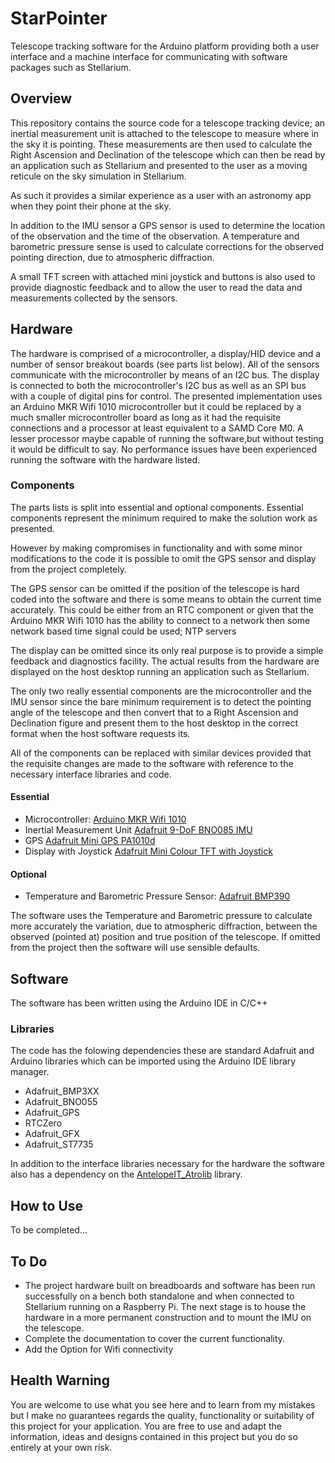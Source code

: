# StarPointer
Telescope tracking software for the Arduino platform providing both a user interface and a machine interface for communicating with software packages such as Stellarium.
## Overview

This repository contains the source code for a telescope tracking device; an inertial measurement unit is attached to the telescope to measure where in the sky it is pointing. These measurements are then used to calculate the Right Ascension and Declination of the telescope which can then be read by an application such as Stellarium and presented to the user as a moving reticule on the sky simulation in Stellarium.

As such it provides a similar experience as a user with an astronomy app when they point their phone at the sky.

In addition to the IMU sensor a GPS sensor is used to determine the location of the observation and the time of the observation. A temperature and barometric pressure sense is used to calculate corrections for the observed pointing direction, due to atmospheric diffraction.

A small TFT screen with attached mini joystick and buttons is also used to provide diagnostic feedback and to allow the user to read the data and measurements collected by the sensors.

## Hardware
The hardware is comprised of a microcontroller, a display/HID device and a number of sensor breakout boards (see parts list below). All of the sensors communicate with the microcontroller by means of an I2C bus. The display is connected to both the microcontroller's I2C bus as well as an SPI bus with a couple of digital pins for control. The presented implementation uses an Arduino MKR Wifi 1010 microcontroller but it could be replaced by a much smaller microcontroller board as long as it had the requisite connections and a processor at least equivalent to a SAMD Core M0. A lesser processor maybe capable of running the software,but without testing it would be difficult to say. No performance issues have been experienced running the software with the hardware listed.

### Components
The parts lists is split into essential and optional components. Essential components represent the minimum required to make the solution work as presented. 

However by making compromises in functionality and with some minor modifications to the code it is possible to omit the GPS sensor and display from the project completely. 

The GPS sensor can be omitted if the position of the telescope is hard coded into the software and there is some means to obtain the current time accurately. This could be either from an RTC component or given that the Arduino MKR Wifi 1010 has the ability to connect to a network then some network based time signal could be used; NTP servers

The display can be omitted since its only real purpose is to provide a simple feedback and diagnostics facility. The actual results from the hardware are displayed on the host desktop running an application such as Stellarium.

The only two really essential components are the microcontroller and the IMU sensor since the bare minimum requirement is to detect the pointing angle of the telescope and then convert that to a Right Ascension and Declination figure and present them to the host desktop in the correct format when the host software requests its.

All of the components can be replaced with similar devices provided that the requisite changes are made to the software with reference to the necessary interface libraries and code. 

#### Essential
* Microcontroller: [Arduino MKR Wifi 1010](https://docs.arduino.cc/hardware/mkr-wifi-1010)
* Inertial Measurement Unit [Adafruit 9-DoF BNO085 IMU](https://learn.adafruit.com/adafruit-9-dof-orientation-imu-fusion-breakout-bno085)
* GPS [Adafruit Mini GPS PA1010d](https://learn.adafruit.com/adafruit-mini-gps-pa1010d-module)
* Display with Joystick [Adafruit Mini Colour TFT with Joystick](https://learn.adafruit.com/using-circuitpython-displayio-with-a-tft-featherwing/mini-color-tft-with-joystick-featherwing)

#### Optional
* Temperature and Barometric Pressure Sensor: [Adafruit BMP390](https://learn.adafruit.com/adafruit-bmp388-bmp390-bmp3xx)  

The software uses the Temperature and Barometric pressure to calculate more accurately the variation, due to atmospheric diffraction, between the observed (pointed at) position and true position of the telescope. If omitted from the project then the software will use sensible defaults.

## Software
The software has been written using the Arduino IDE in C/C++

### Libraries
The code has the folowing dependencies these are standard Adafruit and Arduino libraries which can be imported using the Arduino IDE library manager.

* Adafruit_BMP3XX
* Adafruit_BNO055
* Adafruit_GPS
* RTCZero
* Adafruit_GFX
* Adafruit_ST7735

In addition to the interface libraries necessary for the hardware the software also has a dependency on the [AntelopeIT_Atrolib](https://github.com/Antelope-IT/AntelopeIT_Astrolib) library.
## How to Use

To be completed...

## To Do
* The project hardware built on breadboards and software has been run successfully on a bench both standalone and when connected to Stellarium running on a Raspberry Pi. The next stage is to house the hardware in a more permanent construction and to mount the IMU on the telescope.
* Complete the documentation to cover the current functionality.
* Add the Option for Wifi connectivity

## Health Warning
You are welcome to use what you see here and to learn from my mistakes but I make no guarantees regards the quality, functionality or suitability of this project for your application. You are free to use and adapt the information, ideas and designs contained in this project but you do so entirely at your own risk.
